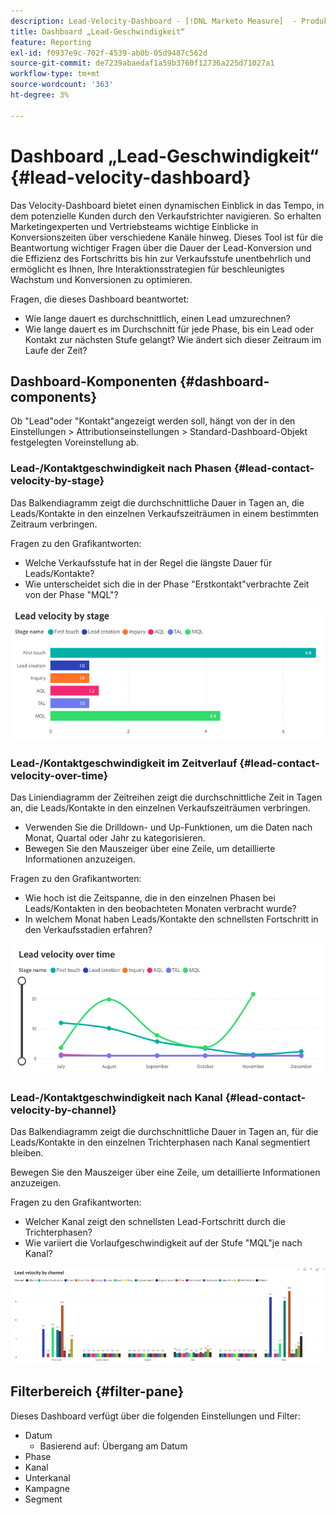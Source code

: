 ```yaml
---
description: Lead-Velocity-Dashboard - [!DNL Marketo Measure]  - Produkt
title: Dashboard „Lead-Geschwindigkeit“
feature: Reporting
exl-id: f0937e9c-702f-4539-ab0b-05d9487c562d
source-git-commit: de7239abaedaf1a59b3760f12736a225d71027a1
workflow-type: tm+mt
source-wordcount: '363'
ht-degree: 3%

---
```


# Dashboard „Lead-Geschwindigkeit“ {#lead-velocity-dashboard}

Das Velocity-Dashboard bietet einen dynamischen Einblick in das Tempo, in dem potenzielle Kunden durch den Verkaufstrichter navigieren. So erhalten Marketingexperten und Vertriebsteams wichtige Einblicke in Konversionszeiten über verschiedene Kanäle hinweg. Dieses Tool ist für die Beantwortung wichtiger Fragen über die Dauer der Lead-Konversion und die Effizienz des Fortschritts bis hin zur Verkaufsstufe unentbehrlich und ermöglicht es Ihnen, Ihre Interaktionsstrategien für beschleunigtes Wachstum und Konversionen zu optimieren.

Fragen, die dieses Dashboard beantwortet:

* Wie lange dauert es durchschnittlich, einen Lead umzurechnen?
* Wie lange dauert es im Durchschnitt für jede Phase, bis ein Lead oder Kontakt zur nächsten Stufe gelangt? Wie ändert sich dieser Zeitraum im Laufe der Zeit?

## Dashboard-Komponenten {#dashboard-components}

Ob &quot;Lead&quot;oder &quot;Kontakt&quot;angezeigt werden soll, hängt von der in den Einstellungen > Attributionseinstellungen > Standard-Dashboard-Objekt festgelegten Voreinstellung ab.

### Lead-/Kontaktgeschwindigkeit nach Phasen {#lead-contact-velocity-by-stage}

Das Balkendiagramm zeigt die durchschnittliche Dauer in Tagen an, die Leads/Kontakte in den einzelnen Verkaufszeiträumen in einem bestimmten Zeitraum verbringen.

Fragen zu den Grafikantworten:

* Welche Verkaufsstufe hat in der Regel die längste Dauer für Leads/Kontakte?
* Wie unterscheidet sich die in der Phase &quot;Erstkontakt&quot;verbrachte Zeit von der Phase &quot;MQL&quot;?

![](assets/lead-velocity-dashboard-1.png)

### Lead-/Kontaktgeschwindigkeit im Zeitverlauf {#lead-contact-velocity-over-time}

Das Liniendiagramm der Zeitreihen zeigt die durchschnittliche Zeit in Tagen an, die Leads/Kontakte in den einzelnen Verkaufszeiträumen verbringen.

* Verwenden Sie die Drilldown- und Up-Funktionen, um die Daten nach Monat, Quartal oder Jahr zu kategorisieren.
* Bewegen Sie den Mauszeiger über eine Zeile, um detaillierte Informationen anzuzeigen.

Fragen zu den Grafikantworten:

* Wie hoch ist die Zeitspanne, die in den einzelnen Phasen bei Leads/Kontakten in den beobachteten Monaten verbracht wurde?
* In welchem Monat haben Leads/Kontakte den schnellsten Fortschritt in den Verkaufsstadien erfahren?

![](assets/lead-velocity-dashboard-2.png)

### Lead-/Kontaktgeschwindigkeit nach Kanal {#lead-contact-velocity-by-channel}

Das Balkendiagramm zeigt die durchschnittliche Dauer in Tagen an, für die Leads/Kontakte in den einzelnen Trichterphasen nach Kanal segmentiert bleiben.

Bewegen Sie den Mauszeiger über eine Zeile, um detaillierte Informationen anzuzeigen.

Fragen zu den Grafikantworten:

* Welcher Kanal zeigt den schnellsten Lead-Fortschritt durch die Trichterphasen?
* Wie variiert die Vorlaufgeschwindigkeit auf der Stufe &quot;MQL&quot;je nach Kanal?

![](assets/lead-velocity-dashboard-3.png)

## Filterbereich {#filter-pane}

Dieses Dashboard verfügt über die folgenden Einstellungen und Filter:

* Datum
   * Basierend auf: Übergang am Datum
* Phase
* Kanal
* Unterkanal
* Kampagne
* Segment
